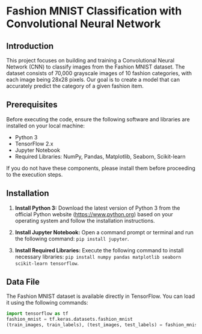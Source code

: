 # Fashion MNIST Classification with Convolutional Neural Network

## Introduction

This project focuses on building and training a Convolutional Neural Network (CNN) to classify images from the Fashion MNIST dataset. The dataset consists of 70,000 grayscale images of 10 fashion categories, with each image being 28x28 pixels. Our goal is to create a model that can accurately predict the category of a given fashion item.

## Prerequisites

Before executing the code, ensure the following software and libraries are installed on your local machine:

- Python 3
- TensorFlow 2.x
- Jupyter Notebook
- Required Libraries: NumPy, Pandas, Matplotlib, Seaborn, Scikit-learn

If you do not have these components, please install them before proceeding to the execution steps.

## Installation

1. **Install Python 3:** Download the latest version of Python 3 from the official Python website (https://www.python.org) based on your operating system and follow the installation instructions.

2. **Install Jupyter Notebook:** Open a command prompt or terminal and run the following command: `pip install jupyter`.

3. **Install Required Libraries:** Execute the following command to install necessary libraries: `pip install numpy pandas matplotlib seaborn scikit-learn tensorflow`.

## Data File

The Fashion MNIST dataset is available directly in TensorFlow. You can load it using the following commands:

```python
import tensorflow as tf
fashion_mnist = tf.keras.datasets.fashion_mnist
(train_images, train_labels), (test_images, test_labels) = fashion_mnist.load_data()
